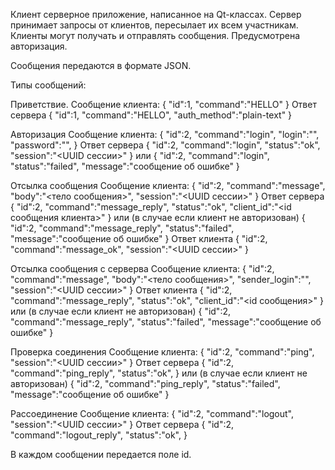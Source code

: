 Клиент серверное приложение, написанное на Qt-классах. 
Сервер принимает запросы от клиентов, пересылает их всем участникам. 
Клиенты могут получать и отправлять сообщения. Предусмотрена авторизация.

Сообщения передаются в формате JSON.

Типы сообщений:

Приветствие. 
Сообщение клиента:
{
    "id":1,
  "command":"HELLO"
}
Ответ сервера
{
    "id":1,
  "command":"HELLO",
  "auth_method":"plain-text"
}

Авторизация
Сообщение клиента:
{
    "id":2,
  "command":"login",
  "login":"<login>",
  "password":"<password>",
}
Ответ сервера
{
    "id":2,
  "command":"login",
  "status":"ok",
    "session":"<UUID сессии>"
}
или
{
    "id":2,
  "command":"login",
  "status":"failed",
    "message":"сообщение об ошибке"
}

Отсылка сообщения
Сообщение клиента:
{
    "id":2,
  "command":"message",
  "body":"<тело сообщения>",
  "session":"<UUID сессии>"
}
Ответ сервера
{
    "id":2,
  "command":"message_reply",
  "status":"ok",
  "client_id":"<id сообщения клиента>"
}
или (в случае если клиент не авторизован)
{
    "id":2,
  "command":"message_reply",
  "status":"failed",
    "message":"сообщение об ошибке"
}
Ответ клиента
{
    "id":2,
  "command":"message_ok",
  "session":"<UUID сессии>"
}

Отсылка сообщения с серверва
Сообщение клиента:
{
    "id":2,
  "command":"message",
  "body":"<тело сообщения>",
  "sender_login":"<login>",
  "session":"<UUID сессии>"
}
Ответ клиента
{
    "id":2,
  "command":"message_reply",
  "status":"ok",
  "client_id":"<id сообщения>"
}
или (в случае если клиент не авторизован)
{
    "id":2,
  "command":"message_reply",
  "status":"failed",
    "message":"сообщение об ошибке"
}

Проверка соединения
Сообщение клиента:
{
    "id":2,
  "command":"ping",
  "session":"<UUID сессии>"
}
Ответ сервера
{
    "id":2,
  "command":"ping_reply",
  "status":"ok",
}
или (в случае если клиент не авторизован)
{
    "id":2,
  "command":"ping_reply",
  "status":"failed",
    "message":"сообщение об ошибке"
}

Рассоединение
Сообщение клиента:
{
    "id":2,
  "command":"logout",
  "session":"<UUID сессии>"
}
Ответ сервера
{
    "id":2,
  "command":"logout_reply",
  "status":"ok",
}

В каждом сообщении передается поле id.
